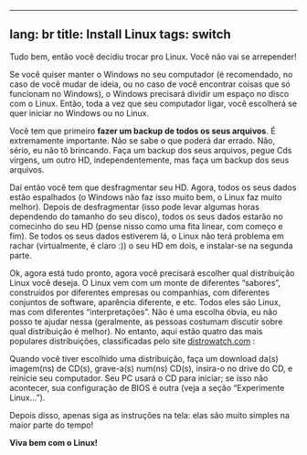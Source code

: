 

---
lang: br
title: Install Linux
tags: switch
---

Tudo bem, então você decidiu trocar pro Linux. Você não vai se arrepender!


Se você quiser manter o Windows no seu computador (é recomendado, no caso de você mudar de ideia, ou no caso de você encontrar coisas que só funcionam no Windows), o Windows precisará dividir um espaço no disco com o Linux. Então, toda a vez que seu computador ligar, você escolherá se quer iniciar no Windows ou no Linux.


Você tem que primeiro <b>fazer um backup de todos os seus arquivos</b>. É extremamente importante.  Não se sabe o que poderá dar errado. Não, sério, eu não tô brincando. Faça um backup dos seus arquivos, pegue Cds virgens, um outro HD, independentemente, mas faça um backup dos seus arquivos.


Daí então você tem que desfragmentar seu HD. Agora, todos os seus dados estão espalhados  (o Windows não faz isso muito bem, o Linux faz muito melhor). Depois de desfragmentar (isso pode levar algumas horas dependendo do tamanho do seu disco), todos os seus dados estarão no comecinho do seu HD (pense nisso como uma fita linear, com começo e fim). Se todos os seus dados estiverem lá, o Linux não terá problema em rachar (virtualmente, é claro :)) o seu HD em dois, e instalar-se na segunda parte.
 

Ok, agora está tudo pronto, agora você precisará escolher qual distribuição Linux você deseja. O Linux vem com um monte de diferentes “sabores”, construídos por diferentes empresas ou companhias, com diferentes conjuntos de software, aparência diferente, e etc. Todos eles são Linux, mas com diferentes “interpretações”. Não é uma escolha óbvia, eu não posso te ajudar nessa (geralmente, as pessoas costumam discutir sobre qual distribuição é melhor). No entanto, aqui estão quatro das mais populares distribuições, classificadas pelo site <a 
href="http://www.distrowatch.com">distrowatch.com</a> :

<? make_distros_table() ?>

Quando você tiver escolhido uma distribuição, faça um download da(s) imagem(ns) de 
CD(s), grave-a(s) num(ns) CD(s), insira-o no drive do CD, e reinicie seu computador. Seu 
PC usará o CD  para iniciar; se isso não acontecer, sua configuração de BIOS é outra 
(veja a seção “Experimente Linux...”).

Depois disso, apenas siga as instruções na tela: elas são muito simples na maior parte do tempo!


<b>Viva bem com o Linux!</b>


